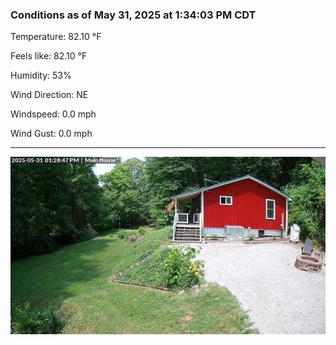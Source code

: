 ### Conditions as of May 31, 2025 at 1:34:03 PM CDT 

Temperature: 82.10 &deg;F

Feels like: 82.10 &deg;F

Humidity: 53%

Wind Direction: NE

Windspeed: 0.0 mph

Wind Gust: 0.0 mph

---

<img src="./images/latest.jpeg"/>

